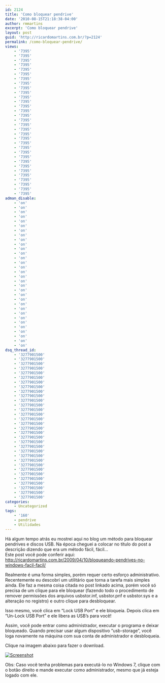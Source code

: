 ```yaml
---
id: 2124
title: 'Como bloquear pendrive'
date: '2010-08-15T21:18:38-04:00'
author: rmmartins
excerpt: 'Como bloquear pendrive'
layout: post
guid: 'http://ricardomartins.com.br/?p=2124'
permalink: /como-bloquear-pendrive/
views:
    - '7395'
    - '7395'
    - '7395'
    - '7395'
    - '7395'
    - '7395'
    - '7395'
    - '7395'
    - '7395'
    - '7395'
    - '7395'
    - '7395'
    - '7395'
    - '7395'
    - '7395'
    - '7395'
    - '7395'
    - '7395'
    - '7395'
    - '7395'
    - '7395'
    - '7395'
    - '7395'
    - '7395'
    - '7395'
    - '7395'
    - '7395'
    - '7395'
    - '7395'
    - '7395'
    - '7395'
    - '7395'
adman_disable:
    - 'on'
    - 'on'
    - 'on'
    - 'on'
    - 'on'
    - 'on'
    - 'on'
    - 'on'
    - 'on'
    - 'on'
    - 'on'
    - 'on'
    - 'on'
    - 'on'
    - 'on'
    - 'on'
    - 'on'
    - 'on'
    - 'on'
    - 'on'
    - 'on'
    - 'on'
    - 'on'
    - 'on'
    - 'on'
    - 'on'
    - 'on'
    - 'on'
    - 'on'
    - 'on'
    - 'on'
    - 'on'
dsq_thread_id:
    - '3277901500'
    - '3277901500'
    - '3277901500'
    - '3277901500'
    - '3277901500'
    - '3277901500'
    - '3277901500'
    - '3277901500'
    - '3277901500'
    - '3277901500'
    - '3277901500'
    - '3277901500'
    - '3277901500'
    - '3277901500'
    - '3277901500'
    - '3277901500'
    - '3277901500'
    - '3277901500'
    - '3277901500'
    - '3277901500'
    - '3277901500'
    - '3277901500'
    - '3277901500'
    - '3277901500'
    - '3277901500'
    - '3277901500'
    - '3277901500'
    - '3277901500'
    - '3277901500'
    - '3277901500'
    - '3277901500'
    - '3277901500'
categories:
    - Uncategorized
tags:
    - '160'
    - pendrive
    - Utilidades
---
```


Há algum tempo atrás eu mostrei aqui no blog um método para bloquear pendrives e discos USB. Na época cheguei a colocar no título do post a descrição dizendo que era um método fácil, fácil…  
Este post você pode conferir aqui: <http://ricardomartins.com.br/2009/04/10/bloqueando-pendrives-no-windows-facil-facil/>

Realmente é uma forma simples, porém requer certo esforço administrativo. Recentemente eu descobrí um utilitário que torna a tarefa mais simples ainda. Ele faz a mesma coisa citada no post linkado acima, porém você só precisa de um clique para ele bloquear (fazendo todo o procedimento de remover permissões dos arquivos usbstor.inf, usbstor.pnf e usbstor.sys e a alteração no registro) e outro clique para desbloquear.

Isso mesmo, você clica em “Lock USB Port” e ele bloqueia. Depois clica em “Un-Lock USB Port” e ele libera as USB’s para você!

Assim, você pode entrar como administrador, executar o programa e deixar bloqueado. Quando precisar usar algum dispositivo “usb-storage”, você loga novamente na máquina com sua conta de administrador e desbloqueia.

Clique na imagem abaixo para fazer o download.

[![](http://www.ricardomartins.com.br/wp-content/uploads/2010/08/Screenshot.jpg "Screenshot")](http://download.softpedia.com/dl/e4a927912ecaa1350e36a581f828a6cb/4c6112a1/100166322/software/security/USB%20Port%20Locked.rar)

Obs: Caso você tenha problemas para executá-lo no Windows 7, clique com o botão direito e mande executar como administrador, mesmo que já esteja logado com ele.